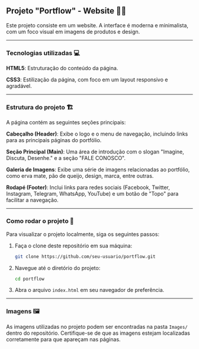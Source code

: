 ## Projeto "Portflow" - Website 🎨🌐

Este projeto consiste em um website. A interface é moderna e minimalista, com um foco visual em imagens de produtos e design.

---

### Tecnologias utilizadas 💻

**HTML5**: Estruturação do conteúdo da página.  

**CSS3**: Estilização da página, com foco em um layout responsivo e agradável.  

---

### Estrutura do projeto 🏗️

A página contém as seguintes seções principais:

**Cabeçalho (Header)**: Exibe o logo e o menu de navegação, incluindo links para as principais páginas do portfólio.

**Seção Principal (Main)**: Uma área de introdução com o slogan "Imagine, Discuta, Desenhe." e a seção "FALE CONOSCO".

**Galeria de Imagens**: Exibe uma série de imagens relacionadas ao portfólio, como erva mate, pão de queijo, design, marca, entre outras.

**Rodapé (Footer)**: Inclui links para redes sociais (Facebook, Twitter, Instagram, Telegram, WhatsApp, YouTube) e um botão de "Topo" para facilitar a navegação.

---

### Como rodar o projeto 🚀

Para visualizar o projeto localmente, siga os seguintes passos:

1. Faça o clone deste repositório em sua máquina:
    ```bash
    git clone https://github.com/seu-usuario/portflow.git
    ```

2. Navegue até o diretório do projeto:
    ```bash
    cd portflow
    ```

3. Abra o arquivo `index.html` em seu navegador de preferência.

---

### Imagens 🖼️

As imagens utilizadas no projeto podem ser encontradas na pasta `Images/` dentro do repositório. Certifique-se de que as imagens estejam localizadas corretamente para que apareçam nas páginas.
